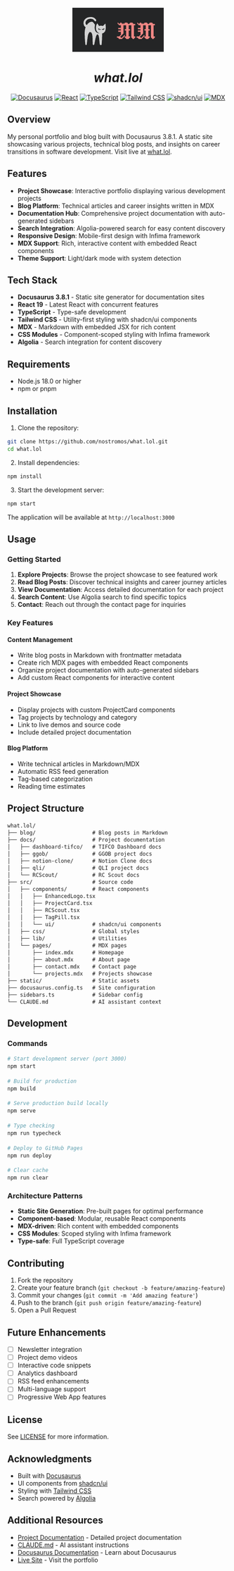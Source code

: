 <p align="center">
  <img src="./static/img/logo.png" alt="what.lol" />
</p>
<h1 align="center"><i>what.lol</i></h1>

<p align="center">
  <a href="https://docusaurus.io"><img alt="Docusaurus" src="https://img.shields.io/badge/Docusaurus-3ECC5F?style=for-the-badge&logo=docusaurus&logoColor=white" /></a>
  <a href="https://react.dev"><img alt="React" src="https://img.shields.io/badge/React-61DAFB?style=for-the-badge&logo=react&logoColor=black" /></a>
  <a href="https://www.typescriptlang.org"><img alt="TypeScript" src="https://img.shields.io/badge/TypeScript-3178C6?style=for-the-badge&logo=typescript&logoColor=white" /></a>
  <a href="https://tailwindcss.com"><img alt="Tailwind CSS" src="https://img.shields.io/badge/Tailwind_CSS-06B6D4?style=for-the-badge&logo=tailwindcss&logoColor=white" /></a>
  <a href="https://ui.shadcn.com"><img alt="shadcn/ui" src="https://img.shields.io/badge/shadcn%2Fui-000000?style=for-the-badge&logo=shadcnui&logoColor=white" /></a>
  <a href="https://mdxjs.com"><img alt="MDX" src="https://img.shields.io/badge/MDX-1B1F24?style=for-the-badge&logo=mdx&logoColor=white" /></a>
</p>

## Overview

My personal portfolio and blog built with Docusaurus 3.8.1. A static site showcasing various projects, technical blog posts, and insights on career transitions in software development. Visit live at [what.lol](http://what.lol).

## Features

- **Project Showcase**: Interactive portfolio displaying various development projects
- **Blog Platform**: Technical articles and career insights written in MDX
- **Documentation Hub**: Comprehensive project documentation with auto-generated sidebars
- **Search Integration**: Algolia-powered search for easy content discovery
- **Responsive Design**: Mobile-first design with Infima framework
- **MDX Support**: Rich, interactive content with embedded React components
- **Theme Support**: Light/dark mode with system detection

## Tech Stack

- **Docusaurus 3.8.1** - Static site generator for documentation sites
- **React 19** - Latest React with concurrent features
- **TypeScript** - Type-safe development
- **Tailwind CSS** - Utility-first styling with shadcn/ui components
- **MDX** - Markdown with embedded JSX for rich content
- **CSS Modules** - Component-scoped styling with Infima framework
- **Algolia** - Search integration for content discovery

## Requirements

- Node.js 18.0 or higher
- npm or pnpm

## Installation

1. Clone the repository:
```bash
git clone https://github.com/nostromos/what.lol.git
cd what.lol
```

2. Install dependencies:
```bash
npm install
```

3. Start the development server:
```bash
npm start
```

The application will be available at `http://localhost:3000`

## Usage

### Getting Started

1. **Explore Projects**: Browse the project showcase to see featured work
2. **Read Blog Posts**: Discover technical insights and career journey articles
3. **View Documentation**: Access detailed documentation for each project
4. **Search Content**: Use Algolia search to find specific topics
5. **Contact**: Reach out through the contact page for inquiries

### Key Features

#### Content Management
- Write blog posts in Markdown with frontmatter metadata
- Create rich MDX pages with embedded React components
- Organize project documentation with auto-generated sidebars
- Add custom React components for interactive content

#### Project Showcase
- Display projects with custom ProjectCard components
- Tag projects by technology and category
- Link to live demos and source code
- Include detailed project documentation

#### Blog Platform
- Write technical articles in Markdown/MDX
- Automatic RSS feed generation
- Tag-based categorization
- Reading time estimates

## Project Structure

```
what.lol/
├── blog/                  # Blog posts in Markdown
├── docs/                  # Project documentation
│   ├── dashboard-tifco/   # TIFCO Dashboard docs
│   ├── ggob/              # GGOB project docs
│   ├── notion-clone/      # Notion Clone docs
│   ├── qli/               # QLI project docs
│   └── RCScout/           # RC Scout docs
├── src/                   # Source code
│   ├── components/        # React components
│   │   ├── EnhancedLogo.tsx
│   │   ├── ProjectCard.tsx
│   │   ├── RCScout.tsx
│   │   ├── TagPill.tsx
│   │   └── ui/            # shadcn/ui components
│   ├── css/               # Global styles
│   ├── lib/               # Utilities
│   └── pages/             # MDX pages
│       ├── index.mdx      # Homepage
│       ├── about.mdx      # About page
│       ├── contact.mdx    # Contact page
│       └── projects.mdx   # Projects showcase
├── static/                # Static assets
├── docusaurus.config.ts   # Site configuration
├── sidebars.ts            # Sidebar config
└── CLAUDE.md              # AI assistant context
```

## Development

### Commands

```bash
# Start development server (port 3000)
npm start

# Build for production
npm build

# Serve production build locally
npm serve

# Type checking
npm run typecheck

# Deploy to GitHub Pages
npm run deploy

# Clear cache
npm run clear
```

### Architecture Patterns

- **Static Site Generation**: Pre-built pages for optimal performance
- **Component-based**: Modular, reusable React components
- **MDX-driven**: Rich content with embedded components
- **CSS Modules**: Scoped styling with Infima framework
- **Type-safe**: Full TypeScript coverage

## Contributing

1. Fork the repository
2. Create your feature branch (`git checkout -b feature/amazing-feature`)
3. Commit your changes (`git commit -m 'Add amazing feature'`)
4. Push to the branch (`git push origin feature/amazing-feature`)
5. Open a Pull Request

## Future Enhancements

- [ ] Newsletter integration
- [ ] Project demo videos
- [ ] Interactive code snippets
- [ ] Analytics dashboard
- [ ] RSS feed enhancements
- [ ] Multi-language support
- [ ] Progressive Web App features

## License

See [LICENSE](./LICENSE) for more information.

## Acknowledgments

- Built with [Docusaurus](https://docusaurus.io)
- UI components from [shadcn/ui](https://ui.shadcn.com) 
- Styling with [Tailwind CSS](https://tailwindcss.com)
- Search powered by [Algolia](https://www.algolia.com)

## Additional Resources

- [Project Documentation](./docs/) - Detailed project documentation
- [CLAUDE.md](./CLAUDE.md) - AI assistant instructions
- [Docusaurus Documentation](https://docusaurus.io/docs) - Learn about Docusaurus
- [Live Site](http://what.lol) - Visit the portfolio